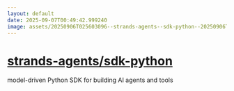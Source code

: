 ```yaml
---
layout: default
date: 2025-09-07T00:49:42.999240
image: assets/20250906T025603096--strands-agents--sdk-python--20250906T031030383--cropped.png
---
```


# [strands-agents/sdk-python](https://github.com/strands-agents/sdk-python)

model-driven Python SDK for building AI agents and tools
